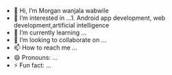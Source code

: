 - 👋 Hi, I’m Morgan wanjala wabwile
- 👀 I’m interested in ...1. Android app development, web development,artificial intelligence
- 🌱 I’m currently learning ...
- 💞️ I’m looking to collaborate on ...
- 📫 How to reach me ...
- 😄 Pronouns: ...
- ⚡ Fun fact: ...

<!---
lusanya/lusanya is a ✨ special ✨ repository because its `README.md` (this file) appears on your GitHub profile.
You can click the Preview link to take a look at your changes.
--->
